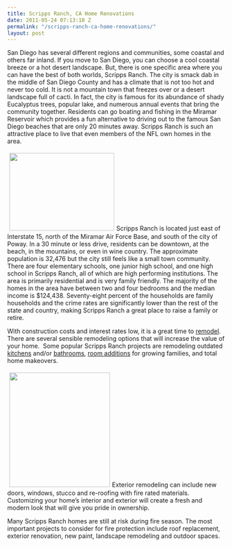 ```yaml
---
title: Scripps Ranch, CA Home Renovations
date: 2011-05-24 07:13:18 Z
permalink: "/scripps-ranch-ca-home-renovations/"
layout: post
---
```


San Diego has several different regions and communities, some coastal and others far inland. If you move to San Diego, you can choose a cool coastal breeze or a hot desert landscape. But, there is one specific area where you can have the best of both worlds, Scripps Ranch. The city is smack dab in the middle of San Diego County and has a climate that is not too hot and never too cold. It is not a mountain town that freezes over or a desert landscape full of cacti. In fact, the city is famous for its abundance of shady Eucalyptus trees, popular lake, and numerous annual events that bring the community together. Residents can go boating and fishing in the Miramar Reservoir which provides a fun alternative to driving out to the famous San Diego beaches that are only 20 minutes away. Scripps Ranch is such an attractive place to live that even members of the NFL own homes in the area.

<img class="alignleft" style="margin: 5px;" src="http://www.murraylampert.com/images/gallery/kitch/filer.jpg" alt="" width="242" height="179" />Scripps Ranch is located just east of Interstate 15, north of the Miramar Air Force Base, and south of the city of Poway. In a 30 minute or less drive, residents can be downtown, at the beach, in the mountains, or even in wine country. The approximate population is 32,476 but the city still feels like a small town community. There are four elementary schools, one junior high school, and one high school in Scripps Ranch, all of which are high performing institutions. The area is primarily residential and is very family friendly. The majority of the homes in the area have between two and four bedrooms and the median income is $124,438. Seventy-eight percent of the households are family households and the crime rates are significantly lower than the rest of the state and country, making Scripps Ranch a great place to raise a family or retire.

With construction costs and interest rates low, it is a great time to <a href="http://www.murraylampert.com/">remodel</a>.  There are several sensible remodeling options that will increase the value of your home.  Some popular Scripps Ranch projects are remodeling outdated <a href="http://www.murraylampert.com/san-diego-kitchen-remodeling-services/">kitchens</a> and/or <a href="http://www.murraylampert.com/san-diego-bathroom-remodeling-services/">bathrooms</a>, <a href="http://www.murraylampert.com/san-diego-room-additions/">room additions</a> for growing families, and total home makeovers.

<img class="alignright" style="margin: 5px;" src="http://www.murraylampert.com/images/gallery/bath/filer.jpg" alt="" width="232" height="264" />Exterior remodeling can include new doors, windows, stucco and re-roofing with fire rated materials.  Customizing your home’s interior and exterior will create a fresh and modern look that will give you pride in ownership.

Many Scripps Ranch homes are still at risk during fire season. The most important projects to consider for fire protection include roof replacement, exterior renovation, new paint, landscape remodeling and outdoor spaces.
